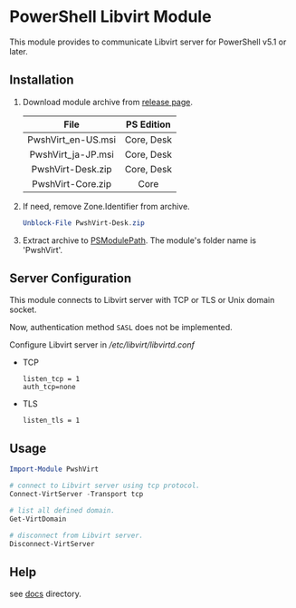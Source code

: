 ﻿# PowerShell Libvirt Module

This module provides to communicate Libvirt server for PowerShell v5.1 or later.

## Installation

1. Download module archive from [release page](https://github.com/9506hqwy/pwsh-virt/releases).

   | File | PS Edition |
   | :--: | :--------: |
   | PwshVirt_en-US.msi | Core, Desk |
   | PwshVirt_ja-JP.msi | Core, Desk |
   | PwshVirt-Desk.zip  | Core, Desk |
   | PwshVirt-Core.zip  | Core |

2. If need, remove Zone.Identifier from archive.
   ```powershell
   Unblock-File PwshVirt-Desk.zip
   ```

3. Extract archive to [PSModulePath](https://learn.microsoft.com/en-us/powershell/module/microsoft.powershell.core/about/about_psmodulepath).
   The module's folder name is 'PwshVirt'.

## Server Configuration

This module connects to Libvirt server with TCP or TLS or Unix domain socket.

Now, authentication method `SASL` does not be implemented.

Configure Libvirt server in */etc/libvirt/libvirtd.conf*

* TCP
  ```
  listen_tcp = 1
  auth_tcp=none
  ```

* TLS
  ```
  listen_tls = 1
  ```

## Usage

```powershell
Import-Module PwshVirt

# connect to Libvirt server using tcp protocol.
Connect-VirtServer -Transport tcp

# list all defined domain.
Get-VirtDomain

# disconnect from Libvirt server.
Disconnect-VirtServer
```

## Help

see [docs](./docs) directory.
